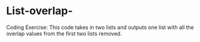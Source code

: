 # List-overlap-
Coding Exercise: This code takes in two lists and outputs one list with all the overlap values from the first two lists removed. 
